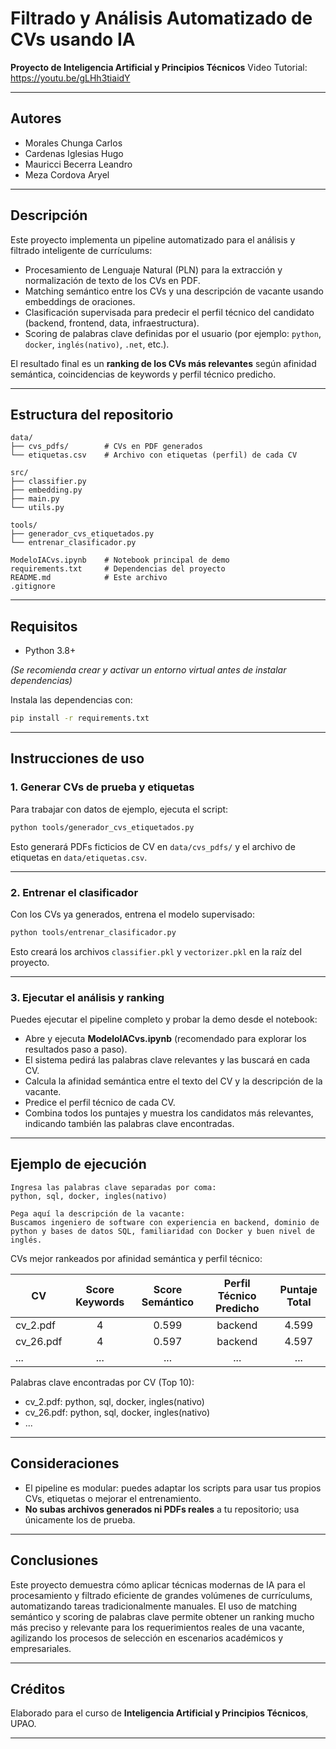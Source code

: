 # Filtrado y Análisis Automatizado de CVs usando IA
**Proyecto de Inteligencia Artificial y Principios Técnicos**
Video Tutorial: https://youtu.be/gLHh3tiaidY

---

## Autores

- Morales Chunga Carlos  
- Cardenas Iglesias Hugo  
- Mauricci Becerra Leandro  
- Meza Cordova Aryel  

---

## Descripción

Este proyecto implementa un pipeline automatizado para el análisis y filtrado inteligente de currículums:

- Procesamiento de Lenguaje Natural (PLN) para la extracción y normalización de texto de los CVs en PDF.
- Matching semántico entre los CVs y una descripción de vacante usando embeddings de oraciones.
- Clasificación supervisada para predecir el perfil técnico del candidato (backend, frontend, data, infraestructura).
- Scoring de palabras clave definidas por el usuario (por ejemplo: `python`, `docker`, `inglés(nativo)`, `.net`, etc.).

El resultado final es un **ranking de los CVs más relevantes** según afinidad semántica, coincidencias de keywords y perfil técnico predicho.

---

## Estructura del repositorio

```
data/
├── cvs_pdfs/        # CVs en PDF generados
└── etiquetas.csv    # Archivo con etiquetas (perfil) de cada CV

src/
├── classifier.py
├── embedding.py
├── main.py
└── utils.py

tools/
├── generador_cvs_etiquetados.py
└── entrenar_clasificador.py

ModeloIACvs.ipynb    # Notebook principal de demo
requirements.txt     # Dependencias del proyecto
README.md            # Este archivo
.gitignore
```

---

## Requisitos

- Python 3.8+

*(Se recomienda crear y activar un entorno virtual antes de instalar dependencias)*

Instala las dependencias con:

```bash
pip install -r requirements.txt
```

---

## Instrucciones de uso

### 1. Generar CVs de prueba y etiquetas

Para trabajar con datos de ejemplo, ejecuta el script:

```bash
python tools/generador_cvs_etiquetados.py
```
Esto generará PDFs ficticios de CV en `data/cvs_pdfs/` y el archivo de etiquetas en `data/etiquetas.csv`.

---

### 2. Entrenar el clasificador

Con los CVs ya generados, entrena el modelo supervisado:

```bash
python tools/entrenar_clasificador.py
```
Esto creará los archivos `classifier.pkl` y `vectorizer.pkl` en la raíz del proyecto.

---

### 3. Ejecutar el análisis y ranking

Puedes ejecutar el pipeline completo y probar la demo desde el notebook:

- Abre y ejecuta **ModeloIACvs.ipynb** (recomendado para explorar los resultados paso a paso).
- El sistema pedirá las palabras clave relevantes y las buscará en cada CV.
- Calcula la afinidad semántica entre el texto del CV y la descripción de la vacante.
- Predice el perfil técnico de cada CV.
- Combina todos los puntajes y muestra los candidatos más relevantes, indicando también las palabras clave encontradas.

---

## Ejemplo de ejecución

```
Ingresa las palabras clave separadas por coma:
python, sql, docker, ingles(nativo)

Pega aquí la descripción de la vacante:
Buscamos ingeniero de software con experiencia en backend, dominio de python y bases de datos SQL, familiaridad con Docker y buen nivel de inglés.
```

CVs mejor rankeados por afinidad semántica y perfil técnico:

| CV         | Score Keywords | Score Semántico | Perfil Técnico Predicho | Puntaje Total |
|------------|:-------------:|:---------------:|:----------------------:|:-------------:|
| cv_2.pdf   |       4       |      0.599      |       backend          |    4.599      |
| cv_26.pdf  |       4       |      0.597      |       backend          |    4.597      |
| ...        |      ...      |       ...       |        ...             |     ...       |

Palabras clave encontradas por CV (Top 10):

- cv_2.pdf: python, sql, docker, ingles(nativo)
- cv_26.pdf: python, sql, docker, ingles(nativo)
- ...

---

## Consideraciones

- El pipeline es modular: puedes adaptar los scripts para usar tus propios CVs, etiquetas o mejorar el entrenamiento.
- **No subas archivos generados ni PDFs reales** a tu repositorio; usa únicamente los de prueba.

---

## Conclusiones

Este proyecto demuestra cómo aplicar técnicas modernas de IA para el procesamiento y filtrado eficiente de grandes volúmenes de currículums, automatizando tareas tradicionalmente manuales. El uso de matching semántico y scoring de palabras clave permite obtener un ranking mucho más preciso y relevante para los requerimientos reales de una vacante, agilizando los procesos de selección en escenarios académicos y empresariales.

---

## Créditos

Elaborado para el curso de **Inteligencia Artificial y Principios Técnicos**, UPAO.

---
